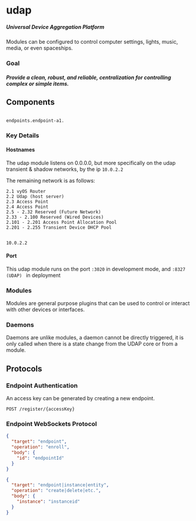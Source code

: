 # udap

##### Universal Device Aggregation Platform

Modules can be configured to control computer settings, lights, music, media, or even spaceships.

### Goal

##### Provide a clean, robust, and reliable, centralization for controlling complex or simple items.

## Components

```

endpoints.endpoint-a1.

```
### Key Details

#### Hostnames
The udap module listens on 0.0.0.0, but more specifically on the udap transient & shadow networks, by the ip `10.0.2.2`

The remaining network is as follows:
```
2.1 vyOS Router
2.2 Udap (host server)
2.3 Access Point 
2.4 Access Point 
2.5 - 2.32 Reserved (Future Network)
2.33 - 2.100 Reserved (Wired Devices)
2.101 - 2.201 Access Point Allocation Pool
2.201 - 2.255 Transient Device DHCP Pool


10.0.2.2

```

#### Port
This udap module runs on the port `:3020` in development mode, and `:8327 (UDAP) ` in deployment

### Modules

Modules are general purpose plugins that can be used to control or interact with other devices or interfaces.

### Daemons

Daemons are unlike modules, a daemon cannot be directly triggered, it is only called when there is a state change from
the UDAP core or from a module.

## Protocols

### Endpoint Authentication

An access key can be generated by creating a new endpoint.

```http request
POST /register/{accessKey}
```

### Endpoint WebSockets Protocol

```json
{
  "target": "endpoint",
  "operation": "enroll",
  "body": {
    "id": "endpointId"
  }
}
```

```json
{
  "target": "endpoint|instance|entity",
  "operation": "create|delete|etc.",
  "body": {
    "instance": "instanceid"
  }
}
```